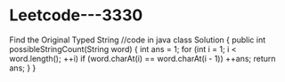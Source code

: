 # Leetcode---3330
Find the Original Typed String 
//code in java 
class Solution {
  public int possibleStringCount(String word) {
    int ans = 1;
    for (int i = 1; i < word.length(); ++i)
      if (word.charAt(i) == word.charAt(i - 1))
        ++ans;
    return ans;
  }
}

